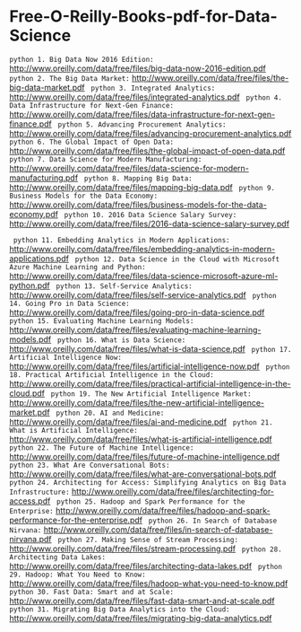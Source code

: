 # Free-O-Reilly-Books-pdf-for-Data-Science

``` python 1. Big Data Now 2016 Edition: ``` http://www.oreilly.com/data/free/files/big-data-now-2016-edition.pdf
``` python 2. The Big Data Market:``` http://www.oreilly.com/data/free/files/the-big-data-market.pdf
``` python 3. Integrated Analytics:``` http://www.oreilly.com/data/free/files/integrated-analytics.pdf
``` python 4. Data Infrastructure for Next-Gen Finance:``` http://www.oreilly.com/data/free/files/data-infrastructure-for-next-gen-finance.pdf
``` python 5. Advancing Procurement Analytics:``` http://www.oreilly.com/data/free/files/advancing-procurement-analytics.pdf
``` python 6. The Global Impact of Open Data:``` http://www.oreilly.com/data/free/files/the-global-impact-of-open-data.pdf
``` python 7. Data Science for Modern Manufacturing:``` http://www.oreilly.com/data/free/files/data-science-for-modern-manufacturing.pdf
``` python 8. Mapping Big Data:``` http://www.oreilly.com/data/free/files/mapping-big-data.pdf
``` python 9. Business Models for the Data Economy:``` http://www.oreilly.com/data/free/files/business-models-for-the-data-economy.pdf
``` python 10. 2016 Data Science Salary Survey:``` http://www.oreilly.com/data/free/files/2016-data-science-salary-survey.pdf

``` python 11. Embedding Analytics in Modern Applications:``` http://www.oreilly.com/data/free/files/embedding-analytics-in-modern-applications.pdf
``` python 12. Data Science in the Cloud with Microsoft Azure Machine Learning and Python:``` http://www.oreilly.com/data/free/files/data-science-microsoft-azure-ml-python.pdf
``` python 13. Self-Service Analytics:``` http://www.oreilly.com/data/free/files/self-service-analytics.pdf
``` python 14. Going Pro in Data Science:``` http://www.oreilly.com/data/free/files/going-pro-in-data-science.pdf
``` python 15. Evaluating Machine Learning Models:``` http://www.oreilly.com/data/free/files/evaluating-machine-learning-models.pdf
``` python 16. What is Data Science:``` http://www.oreilly.com/data/free/files/what-is-data-science.pdf
``` python 17. Artificial Intelligence Now:``` http://www.oreilly.com/data/free/files/artificial-intelligence-now.pdf
``` python 18. Practical Artificial Intelligence in the Cloud:``` http://www.oreilly.com/data/free/files/practical-artificial-intelligence-in-the-cloud.pdf
``` python 19. The New Artificial Intelligence Market:```  http://www.oreilly.com/data/free/files/the-new-artificial-intelligence-market.pdf
``` python 20. AI and Medicine:``` http://www.oreilly.com/data/free/files/ai-and-medicine.pdf
``` python 21. What is Artificial Intelligence:``` http://www.oreilly.com/data/free/files/what-is-artificial-intelligence.pdf
``` python 22. The Future of Machine Intelligence:``` http://www.oreilly.com/data/free/files/future-of-machine-intelligence.pdf
``` python 23. What Are Conversational Bots:``` http://www.oreilly.com/data/free/files/what-are-conversational-bots.pdf
``` python 24. Architecting for Access: Simplifying Analytics on Big Data Infrastructure:``` http://www.oreilly.com/data/free/files/architecting-for-access.pdf
``` python 25. Hadoop and Spark Performance for the Enterprise:``` http://www.oreilly.com/data/free/files/hadoop-and-spark-performance-for-the-enterprise.pdf
``` python 26. In Search of Database Nirvana:``` http://www.oreilly.com/data/free/files/in-search-of-database-nirvana.pdf
``` python 27. Making Sense of Stream Processing:``` http://www.oreilly.com/data/free/files/stream-processing.pdf
``` python 28. Architecting Data Lakes:``` http://www.oreilly.com/data/free/files/architecting-data-lakes.pdf
``` python 29. Hadoop: What You Need to Know:``` http://www.oreilly.com/data/free/files/hadoop-what-you-need-to-know.pdf
``` python 30. Fast Data: Smart and at Scale:``` http://www.oreilly.com/data/free/files/fast-data-smart-and-at-scale.pdf
``` python 31. Migrating Big Data Analytics into the Cloud:```  http://www.oreilly.com/data/free/files/migrating-big-data-analytics.pdf
